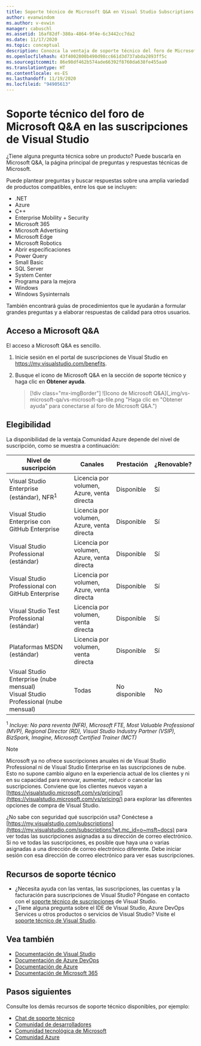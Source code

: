 ```yaml
---
title: Soporte técnico de Microsoft Q&A en Visual Studio Subscriptions | Microsoft Docs
author: evanwindom
ms.author: v-evwin
manager: cabuschl
ms.assetid: 16af82df-380a-4864-9f4e-6c3442cc7da2
ms.date: 11/17/2020
ms.topic: conceptual
description: Conozca la ventaja de soporte técnico del foro de Microsoft Q&A que se incluye en determinadas suscripciones de Visual Studio.
ms.openlocfilehash: 43f4002800b490d98cc661d3d737abda2893ff5c
ms.sourcegitcommit: 86e98df462b574ade66392f8760da638fe455aa0
ms.translationtype: HT
ms.contentlocale: es-ES
ms.lasthandoff: 11/19/2020
ms.locfileid: "94905613"
---
```

# <a name="microsoft-qa-forum-support-in-visual-studio-subscriptions"></a>Soporte técnico del foro de Microsoft Q&A en las suscripciones de Visual Studio
¿Tiene alguna pregunta técnica sobre un producto? Puede buscarla en Microsoft Q&A, la página principal de preguntas y respuestas técnicas de Microsoft.

Puede plantear preguntas y buscar respuestas sobre una amplia variedad de productos compatibles, entre los que se incluyen:
- .NET
- Azure
- C++
- Enterprise Mobility + Security
- Microsoft 365
- Microsoft Advertising
- Microsoft Edge
- Microsoft Robotics
- Abrir especificaciones
- Power Query 
- Small Basic
- SQL Server
- System Center
- Programa para la mejora
- Windows 
- Windows Sysinternals

También encontrará guías de procedimientos que le ayudarán a formular grandes preguntas y a elaborar respuestas de calidad para otros usuarios. 

## <a name="access-microsoft-qa"></a>Acceso a Microsoft Q&A
El acceso a Microsoft Q&A es sencillo. 
1. Inicie sesión en el portal de suscripciones de Visual Studio en <https://my.visualstudio.com/benefits>.
0. Busque el icono de Microsoft Q&A en la sección de soporte técnico y haga clic en **Obtener ayuda**.

   > [!div class="mx-imgBorder"]
   > ![Icono de Microsoft Q&A](_img/vs-microsoft-qa/vs-microsoft-qa-tile.png "Haga clic en "Obtener ayuda" para conectarse al foro de Microsoft Q&A.")

## <a name="eligibility"></a>Elegibilidad
La disponibilidad de la ventaja Comunidad Azure depende del nivel de suscripción, como se muestra a continuación:

|                                          Nivel de suscripción                                           |     Canales      |    Prestación    | ¿Renovable? |
|-------------------------------------------------------------------------------------------------------|-------------------|---------------|------------|
|                           Visual Studio Enterprise (estándar), NFR<sup>1</sup>                            | Licencia por volumen, Azure, venta directa |   Disponible    |    Sí     |
|                           Visual Studio Enterprise con GitHub Enterprise                           | Licencia por volumen, Azure, venta directa |   Disponible    |    Sí     |
|                          Visual Studio Professional (estándar)                          | Licencia por volumen, Azure, venta directa |   Disponible    |    Sí     |
|                          Visual Studio Professional con GitHub Enterprise                          | Licencia por volumen, Azure, venta directa |   Disponible    |    Sí     |
|                              Visual Studio Test Professional (estándar)                               |    Licencia por volumen, venta directa     |   Disponible    |    Sí     |
|                                       Plataformas MSDN (estándar)                                       |    Licencia por volumen, venta directa     |   Disponible    |    Sí     |
| Visual Studio Enterprise (nube mensual) Visual Studio Professional (nube mensual)|        Todas        | No disponible |     No     |

<sup>1</sup>  *Incluye:  No para reventa (NFR), Microsoft FTE, Most Valuable Professional (MVP), Regional Director (RD), Visual Studio Industry Partner (VSIP), BizSpark, Imagine, Microsoft Certified Trainer (MCT)*

> [!NOTE]
> Microsoft ya no ofrece suscripciones anuales ni de Visual Studio Professional ni de Visual Studio Enterprise en las suscripciones de nube. Esto no supone cambio alguno en la experiencia actual de los clientes y ni en su capacidad para renovar, aumentar, reducir o cancelar las suscripciones. Conviene que los clientes nuevos vayan a [https://visualstudio.microsoft.com/vs/pricing/](https://visualstudio.microsoft.com/vs/pricing/) para explorar las diferentes opciones de compra de Visual Studio.

¿No sabe con seguridad qué suscripción usa?  Conéctese a [https://my.visualstudio.com/subscriptions](https://my.visualstudio.com/subscriptions?wt.mc_id=o~msft~docs) para ver todas las suscripciones asignadas a su dirección de correo electrónico. Si no ve todas las suscripciones, es posible que haya una o varias asignadas a una dirección de correo electrónico diferente.  Debe iniciar sesión con esa dirección de correo electrónico para ver esas suscripciones.

## <a name="support-resources"></a>Recursos de soporte técnico
- ¿Necesita ayuda con las ventas, las suscripciones, las cuentas y la facturación para suscripciones de Visual Studio?  Póngase en contacto con el [soporte técnico de suscripciones](https://visualstudio.microsoft.com/subscriptions/support/) de Visual Studio.
- ¿Tiene alguna pregunta sobre el IDE de Visual Studio, Azure DevOps Services u otros productos o servicios de Visual Studio?  Visite el [soporte técnico de Visual Studio](https://visualstudio.microsoft.com/support/).

## <a name="see-also"></a>Vea también
- [Documentación de Visual Studio](/visualstudio/)
- [Documentación de Azure DevOps](/azure/devops/)
- [Documentación de Azure](/azure/)
- [Documentación de Microsoft 365](/microsoft-365/)

## <a name="next-steps"></a>Pasos siguientes
Consulte los demás recursos de soporte técnico disponibles, por ejemplo:
- [Chat de soporte técnico](vs-concierge-chat.md)
- [Comunidad de desarrolladores](vs-developer-community.md)
- [Comunidad tecnológica de Microsoft](vs-microsoft-tech-community.md)
- [Comunidad Azure](vs-azure-community.md)